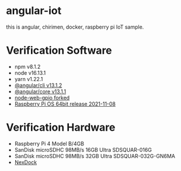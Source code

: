 # angular-iot

this is angular, chirimen, docker, raspberry pi IoT sample.

# Verification Software
- npm v8.1.2
- node v16.13.1
- yarn v1.22.1
- [@angular/cli v13.1.2](https://github.com/angular/angular-cli)
- [@angular/core v13.1.1](https://github.com/angular/angular)
- [node-web-gpio forked](https://github.com/gurezo/node-web-gpio)
- [Raspberry Pi OS 64bit release 2021-11-08](https://downloads.raspberrypi.org/raspios_arm64/images/raspios_arm64-2021-11-08/)

# Verification Hardware
- Raspberry Pi 4 Model B/4GB
- SanDisk microSDHC 98MB/s 16GB Ultra SDSQUAR-016G
- SanDisk microSDHC 98MB/s 32GB Ultra SDSQUAR-032G-GN6MA
- [NexDock](https://nexdock.com/raspberrypi-laptop/)
